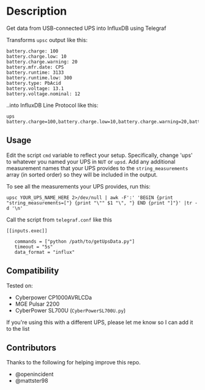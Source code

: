 # Description
Get data from USB-connected UPS into InfluxDB using Telegraf

Transforms `upsc` output like this:
```
battery.charge: 100
battery.charge.low: 10
battery.charge.warning: 20
battery.mfr.date: CPS
battery.runtime: 3133
battery.runtime.low: 300
battery.type: PbAcid
battery.voltage: 13.1
battery.voltage.nominal: 12
```
..into InfluxDB Line Protocol like this: 
```
ups battery.charge=100,battery.charge.low=10,battery.charge.warning=20,battery.mfr.date="CPS",battery.runtime=2970,battery.runtime.low=300,battery.type="PbAcid",battery.voltage=13.1,battery.voltage.nominal=12
```

## Usage

Edit the script `cmd` variable to reflect your setup. Specifically, change 'ups' to whatever you named your UPS in `NUT` or `upsd`. Add any additional measurement names that your UPS provides to the `string_measurements` array (in sorted order) so they will be included in the output.

To see all the measurements your UPS provides, run this:

```
upsc YOUR_UPS_NAME_HERE 2>/dev/null | awk -F':' 'BEGIN {print "string_measurements=["} {print "\"" $1 "\", "} END {print "]"}' |tr -d '\n'
```

Call the script from `telegraf.conf` like this
```
[[inputs.exec]]

   commands = ["python /path/to/getUpsData.py"]
   timeout = "5s"
   data_format = "influx"
```

## Compatibility
Tested on:
* Cyberpower CP1000AVRLCDa
* MGE Pulsar 2200
* CyberPower SL700U (`CyberPowerSL700U.py`)

If you're using this with a different UPS, please let me know so I can add it to the list

## Contributors

Thanks to the following for helping improve this repo.

* @openincident
* @mattster98
